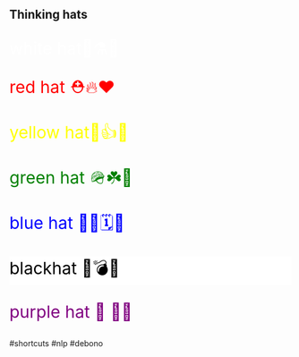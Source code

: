 ## Thinking hats

 
 <p style="color: white; font-size: 30px;">white hat👒⚗️🤍</p>
 <p style="color: red; font-size: 30px;">red hat ⛑️🔥❤️</p>
 <p style="color: yellow; font-size: 30px;">yellow hat👷👍💛</p>
  <p style="color: green; font-size: 30px;">green hat 🪖☘️💚</p>
  <p style="color: blue; font-size: 30px;">blue hat 👮🏾🗓️💙</p>
   <p style="color: black; font-size: 30px;background-color:white;">blackhat 🎩💣🖤 </p>
   <p style="color: purple; font-size: 30px;">purple hat 👾 👑💜</p>
   
   
#shortcuts #nlp
#debono
